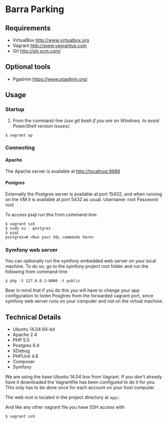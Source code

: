 Barra Parking
============

<Description>

Requirements
------------
* VirtualBox <http://www.virtualbox.org>
* Vagrant <http://www.vagrantup.com>
* Git <http://git-scm.com/>

Optional tools
------------
* Pgadmin <https://www.pgadmin.org/>

Usage
-----

### Startup

1. From the command-line
*(use git bash if you are on Windows, to avoid PowerShell version issues)*:
```
$ vagrant up
```

### Connecting

#### Apache
The Apache server is available at <http://localhost:8888>

#### Postgres
Externally the Postgres server is available at port 15432, and when running on the VM it is available at port 5432 as usual.
Username: root
Password: root

To access psql run this from command-line:
```
$ vagrant ssh
$ sudo su - postgres
$ psql
postgres=# <Run your SQL commands here>
```

### Symfony web server
You can optionally run the symfony embedded web server on your local machine.
To do so, go to the symfony project root folder and run the following from command-line:
```
$ php -S 127.0.0.1:8000 -t public
```
Bear in mind that if you do this you will have to change your app configuration to listen Posgtres from the forwarded vagrant port, since symfony web server runs on your computer and not on the virtual machine.

Technical Details
-----------------
* Ubuntu 14.04 64-bit
* Apache 2.4
* PHP 5.5
* Postgres 9.4
* XDebug
* PHPUnit 4.8
* Composer
* Symfony <version>

We are using the base Ubuntu 14.04 box from Vagrant. If you don't already have it downloaded
the Vagrantfile has been configured to do it for you. This only has to be done once
for each account on your host computer.

The web root is located in the project directory at `app/`.

And like any other vagrant file you have SSH access with
```
$ vagrant ssh
```